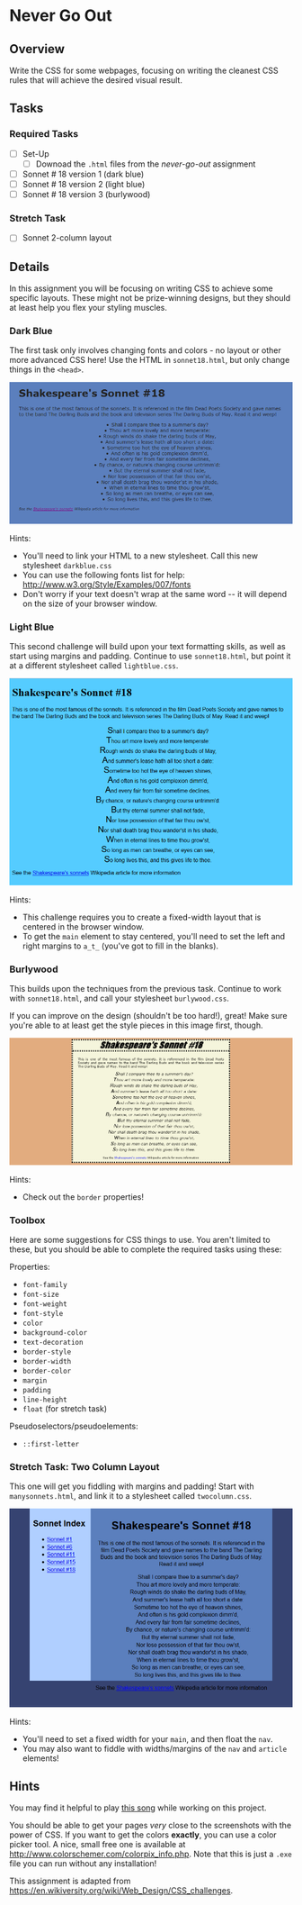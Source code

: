# Never Go Out

## Overview

Write the CSS for some webpages, focusing on writing the cleanest CSS rules that will achieve the desired visual result.

## Tasks

### Required Tasks

- [ ] Set-Up
  - [ ] Downoad the ```.html``` files from the *never-go-out* assignment
- [ ] Sonnet # 18 version 1 (dark blue)
- [ ] Sonnet # 18 version 2 (light blue)
- [ ] Sonnet # 18 version 3 (burlywood)

### Stretch Task

- [ ] Sonnet 2-column layout

## Details

In this assignment you will be focusing on writing CSS to achieve some specific layouts. These might not be prize-winning designs, but they should at least help you flex your styling muscles.

### Dark Blue

The first task only involves changing fonts and colors - no layout or other more advanced CSS here! Use the HTML in `sonnet18.html`, but only change things in the `<head>`.

![Dark Blue](css_challenge_1.png)

Hints:
- You'll need to link your HTML to a new stylesheet. Call this new stylesheet `darkblue.css`
- You can use the following fonts list for help: http://www.w3.org/Style/Examples/007/fonts
- Don't worry if your text doesn't wrap at the same word -- it will depend on the size of your browser window.

### Light Blue

This second challenge will build upon your text formatting skills, as well as start using margins and padding. Continue to use `sonnet18.html`, but point it at a different stylesheet called `lightblue.css`.

![Light Blue](css_challenge_2.png)

Hints:
- This challenge requires you to create a fixed-width layout that is centered in the browser window.
- To get the `main` element to stay centered, you'll need to set the left and right margins to `a_t_` (you've got to fill in the blanks).


### Burlywood

This builds upon the techniques from the previous task. Continue to work with `sonnet18.html`, and call your stylesheet `burlywood.css`.

If you can improve on the design (shouldn't be too hard!), great! Make sure you're able to at least get the style pieces in this image first, though.

![Burlywood](css_challenge_3.png)

Hints:
- Check out the `border` properties!


### Toolbox

Here are some suggestions for CSS things to use. You aren't limited to these, but you should be able to complete the required tasks using these:

Properties:
- `font-family`
- `font-size`
- `font-weight`
- `font-style`
- `color`
- `background-color`
- `text-decoration`
- `border-style`
- `border-width`
- `border-color`
- `margin`
- `padding`
- `line-height`
- `float` (for stretch task)

Pseudoselectors/pseudoelements:
- `::first-letter`

### Stretch Task: Two Column Layout

This one will get you fiddling with margins and padding! Start with `manysonnets.html`, and link it to a stylesheet called `twocolumn.css`.

![2 columns](css_challenge_4.png)

Hints:
- You'll need to set a fixed width for your `main`, and then float the `nav`.
- You may also want to fiddle with widths/margins of the `nav` and `article` elements!


## Hints

You may find it helpful to play [this song](https://www.youtube.com/watch?v=-CmadmM5cOk) while working on this project.

You should be able to get your pages _very_ close to the screenshots with the power of CSS. If you want to get the colors **exactly**, you can use a color picker tool. A nice, small free one is available at http://www.colorschemer.com/colorpix_info.php. Note that this is just a `.exe` file you can run without any installation!

This assignment is adapted from https://en.wikiversity.org/wiki/Web_Design/CSS_challenges.


